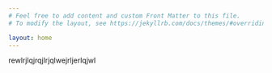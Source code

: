 ```yaml
---
# Feel free to add content and custom Front Matter to this file.
# To modify the layout, see https://jekyllrb.com/docs/themes/#overriding-theme-defaults

layout: home
---
```

rewlrjlqjrqjlrjqlwejrljerlqjwl